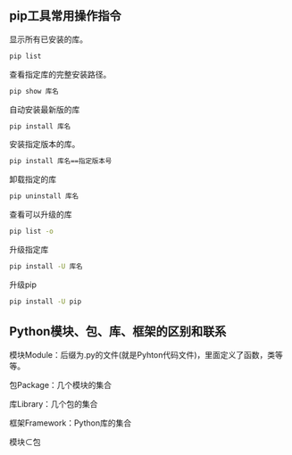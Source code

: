 ## pip工具常用操作指令

显示所有已安装的库。

```cmd
pip list
```

 查看指定库的完整安装路径。

```cmd
pip show 库名
```

自动安装最新版的库

```cmd
pip install 库名
```

安装指定版本的库。

```cmd
pip install 库名==指定版本号
```

卸载指定的库

```cmd
pip uninstall 库名   
```

查看可以升级的库

```cmd
pip list -o
```

升级指定库

```cmd
pip install -U 库名
```



升级pip

```cmd
pip install -U pip
```

## Python模块、包、库、框架的区别和联系

模块Module：后缀为.py的文件(就是Pyhton代码文件)，里面定义了函数，类等等。

包Package：几个模块的集合

库Library：几个包的集合

框架Framework：Python库的集合

模块$\subset$包
